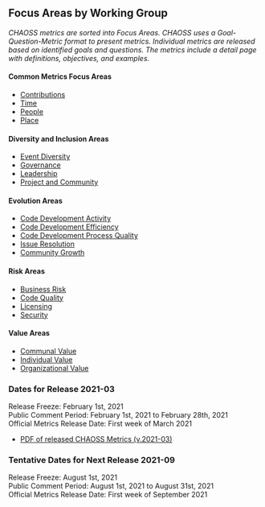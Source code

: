 ## Focus Areas by Working Group  

 *CHAOSS metrics are sorted into Focus Areas. CHAOSS uses a Goal-Question-Metric format to present metrics. Individual metrics are released based on identified goals and questions. The metrics include a detail page with definitions, objectives, and examples.*  

#### Common Metrics Focus Areas  
* [Contributions](#user-content-focus-area---contributions)  
* [Time](#user-content-focus-area---time)  
* [People](#user-content-focus-area---People)  
* [Place](#user-content-focus-area---place)  
#### Diversity and Inclusion Areas  
* [Event Diversity](#user-content-focus-area---event-diversity)  
* [Governance](#user-content-focus-area---governance)  
* [Leadership](#user-content-focus-area---leadership)  
* [Project and Community](#user-content-focus-area---project-and-community)
#### Evolution Areas  
* [Code Development Activity](#user-content-focus-area---code-development-activity)  
* [Code Development Efficiency](#user-content-focus-area---code-development-efficiency)  
* [Code Development Process Quality](#user-content-focus-area---code-development-process-quality)  
* [Issue Resolution](#user-content-focus-area---issue-resolution)  
* [Community Growth](#user-content-focus-area---community-growth)  
#### Risk Areas  
* [Business Risk](#user-content-focus-area---business-risk)  
* [Code Quality](#user-content-focus-area---code-quality)  
* [Licensing](#user-content-focus-area---licensing)  
* [Security](#user-content-focus-area---security)  
#### Value Areas  
* [Communal Value](#user-content-focus-area---communal-value)  
* [Individual Value](#user-content-focus-area---individual-value)  
* [Organizational Value](#user-content-focus-area---organizational-value)  

### Dates for Release 2021-03
Release Freeze: February 1st, 2021    
Public Comment Period: February 1st, 2021 to February 28th, 2021  
Official Metrics Release Date: First week of March 2021

- [PDF of released CHAOSS Metrics (v.2021-03)](https://chaoss.github.io/website/release/release-pdfs/CHAOSS-Metrics-Release-2021-03.pdf)

### Tentative Dates for Next Release 2021-09
Release Freeze: August 1st, 2021    
Public Comment Period: August 1st, 2021 to August 31st, 2021  
Official Metrics Release Date: First week of September 2021
